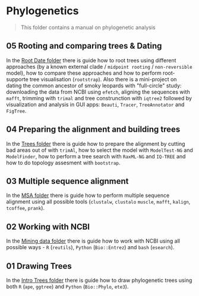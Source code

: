 # Phylogenetics
>This folder contains a manual on phylogenetic analysis 

## 05 Rooting and comparing trees & Dating

In the [Root Date folder](05_Root_Date) there is guide how to root trees using different approaches (by a known external clade / `midpoint rooting` / `non-reversible` model), how to compare these approaches and how to perform root-supporte tree visualisation (`rootstrap`). Also there is a mini-project on dating the common ancestor of smoky leopards with "full-circle" study: downloading the data from NCBI using `efetch`, aligning the sequences with `mafft`, trimming with `trimal` and tree construnction with `iqtree2` followed by visualization and analysis in GUI apps: `Beauti`, `Tracer`, `TreeAnnotator` and `FigTree`.

## 04 Preparing the alignment and building trees

In the [Trees folder](04_Trees) there is guide how to prepare the alignment by cutting bad areas out of with `trimAl`, how to select the model with `ModelTest-NG` and `ModelFinder`, how to perform a tree search with `RaxML-NG` and `IQ-TREE` and how to do topology assesment with `bootstrap`.

## 03 Multiple sequence alignment

In the [MSA folder](03_MSA) there is guide how to perform multiple sequence alignment using all possible tools (`clustalw`, `clustalo` `muscle`, `mafft`, `kalign`, `tcoffee`, `prank`).

## 02 Working with NCBI

In the [Mining data folder](02_Mining_Data) there is guide how to work with NCBI using all possible ways - `R` (`reutils`), `Python` (`Bio::Entrez`) and `bash` (`esearch`).

## 01 Drawing Trees

In the [Intro Trees folder](01_Intro_Trees) there is guide how to draw phylogenetic trees using both `R` (`ape`, `ggtree`) and `Python` (`Bio::Phylo`, `ete3`).
